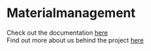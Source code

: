 # Materialmanagement

Check out the documentation [here](projectDocumentation/index.md) \
Find out more about us behind the project [here](aboutUs.md)